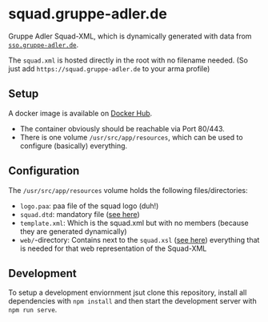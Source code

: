 # squad.gruppe-adler.de

Gruppe Adler Squad-XML, which is dynamically generated with data from [`sso.gruppe-adler.de`](https://github.com/gruppe-adler/sso.gruppe-adler.de).

The `squad.xml` is hosted directly in the root with no filename needed. (So just add `https://squad.gruppe-adler.de` to your arma profile)

## Setup
A docker image is available on [Docker Hub](https://hub.docker.com/r/gruppeadler/squad).  
- The container obviously should be reachable via Port 80/443.  
- There is one volume `/usr/src/app/resources`, which can be used to configure (basically) everything.

## Configuration

The `/usr/src/app/resources` volume holds the following files/directories: 
 - `logo.paa`: paa file of the squad logo (duh!)
 - `squad.dtd`: mandatory file ([see here](https://community.bistudio.com/wiki/squad.xml#How_to_publish_it))
 - `template.xml`: Which is the squad.xml but with no members (because they are generated dynamically)
 - `web/`-directory: Contains next to the `squad.xsl` ([see here](https://community.bistudio.com/wiki/squad.xml#How_to_publish_it)) everything that is needed for that web representation of the Squad-XML

## Development
To setup a development enviornment jsut clone this repository, install all dependencies with `npm install` and then start the development server with `npm run serve`.
